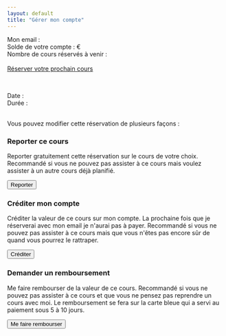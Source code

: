 ```yaml
---
layout: default
title: "Gérer mon compte"
---
```


<div class="infobox" id="my-account-summary">
	<p>
		Mon email : <span id="account-email"></span><br/>
		Solde de votre compte : <span id="account-balance"></span>€<br/>
		Nombre de cours réservés à venir : <span id="nb-future-bookings"></span><br/><br/>
		<a href="/">Réserver votre prochain cours</a>
	</p>
</div>

<div class="booked-class infobox" id="booked-class-template">
	<div>
		<h2 class="booked-class-title"></h2><br/>
		Date : <span class="booked-class-date"></span><br/>
		Durée : <span class="booked-class-duration"></span><br/>
		<p class="booked-class-description"></p><br/>
		Vous pouvez modifier cette réservation de plusieurs façons :
	</div>
	<div class="booked-class-options">
		<div>
			<h3>Reporter ce cours</h3>
			<p>Reporter gratuitement cette réservation sur le cours de votre choix. Recommandé si vous ne pouvez pas assister à ce cours mais voulez assister à un autre cours déjà planifié.</p>
			<button data-href="/#postpone?customerId=%customerId%&customerEmail=%customerEmail%&lessonToPostponeId=%currentLessonId%&alreadyBookedLessons=%alreadyBookedLessons%" data-onclick="redirect">Reporter<span class="wait"></span></button>
		</div>
		<div>
			<h3>Créditer mon compte</h3>
			<p>Créditer la valeur de ce cours sur mon compte. La prochaine fois que je réserverai avec mon email je n'aurai pas à payer. Recommandé si vous ne pouvez pas assister à ce cours mais que vous n'êtes pas encore sûr de quand vous pourrez le rattraper.</p>
			<button data-href="https://ga09zolgt2.execute-api.eu-west-3.amazonaws.com/account/credit?customerId=%customerId%&id=%currentLessonId%">Créditer<span class="wait"></span></button>
		</div>
		<div>
			<h3>Demander un remboursement</h3>
			<p>Me faire rembourser de la valeur de ce cours. Recommandé si vous ne pouvez pas assister à ce cours et que vous ne pensez pas reprendre un cours avec moi. Le remboursement se fera sur la carte bleue qui a servi au paiement sous 5 à 10 jours.</p>
			<button data-href="https://ga09zolgt2.execute-api.eu-west-3.amazonaws.com/account/refund?customerId=%customerId%&id=%currentLessonId%">Me faire rembourser<span class="wait"></span></button>
		</div>
	</div>
</div>

<div>
	<script>
		function clickOption(event) {
	  		if (event.target.dataset.onclick === "redirect") {
	  			window.location.href = event.target.dataset.href
	    	} else {
		     	fetch(
	      		event.target.dataset.href,
	      		{ method: "POST" }
		      	)
		        .then(response => {
		        	if (response.ok) {
		        		return response.json()
		        	} else {
		        		throw new Error("No OK response")
		        	}
		        })
		        .then(j => {
		        	window.location.href = j.redirect_to
		        })
		        .catch(err => {
		        	console.error(err)
		        	document.getElementById("booking-info").append("Impossible d'effectuer cette opération, veuillez rééssayer plus tard.")
		        })
	    	}
		}
		document.addEventListener('DOMContentLoaded', function() {
			if (window.location.hash) {
				const customerId = window.location.hash.slice(1)
			  	fetch('https://ga09zolgt2.execute-api.eu-west-3.amazonaws.com/account?customerId=' + customerId)
				  .then(response => {
				  	if (response.ok) {
				  		return response.json()
				  	} else {
				  		throw new Error("No OK response")
				  	}
				  })
				  .then(account => {
				  	document.getElementById("account-email").innerText = account.email
				  	document.getElementById("account-balance").innerText = account.balance
				  	document.getElementById("nb-future-bookings").innerText = account.bookings.length
				  	const alreadyBookedLessons = []
				  	for (booking of account.bookings) {
				  		alreadyBookedLessons.push(booking.id)
				  	}
				  	for (booking of account.bookings) {
				  		const {durationHuman, startHuman} = datetimeToFrenchDatetimeAndDuration(new Date(booking.start_datetime), new Date(booking.end_datetime))
				  		let clone = document.querySelector('#booked-class-template').cloneNode(true)
				  		clone.setAttribute( 'id', "")
				  		clone.querySelectorAll(".booked-class-title")[0].innerText = booking.long_title
				  		clone.querySelectorAll(".booked-class-description")[0].innerText = booking.description
				  		clone.querySelectorAll(".booked-class-date")[0].innerText = startHuman
				  		clone.querySelectorAll(".booked-class-duration")[0].innerText = durationHuman
				  		clone.querySelectorAll("button").forEach((el) => {
				  			el.dataset.href = el.dataset.href.replace("%currentLessonId%", booking.id)
				  			el.dataset.href = el.dataset.href.replace("%customerId%", customerId)
				  			el.dataset.href = el.dataset.href.replace("%customerEmail%", account.email)
				  			el.dataset.href = el.dataset.href.replace("%alreadyBookedLessons%", alreadyBookedLessons.join(","))
				  			el.addEventListener("click", clickOption)
				  		})
				  		document.querySelector('#content').appendChild(clone)
				  	}
				  })
				  .catch(err => {
				  	console.error(err)
				  	document.querySelectorAll('.infobox p')[0].innerText = "Impossible de récupérer les informations de votre compte, revenez plus tard."
				  })
			}
		})
	</script>
</div>

